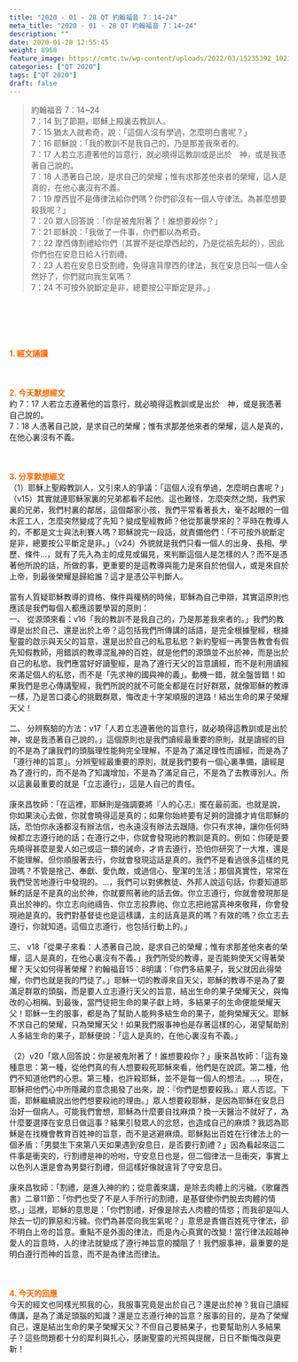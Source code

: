 ```yaml
---
title: "2020 - 01 - 28 QT 約翰福音 7：14~24"
meta_title: "2020 - 01 - 28 QT 約翰福音 7：14~24"
description: ""
date: 2020-01-28 12:55:45
weight: 8968
feature_image: https://cmtc.tw/wp-content/uploads/2022/03/15235392_10211799862337740_180693556567566654_o-1.webp
categories: ["QT 2020"]
tags: ["QT 2020"]
draft: false
---
```


<blockquote>約翰福音 7：14~24<br />
7：14 到了節期，耶穌上殿裏去教訓人。<br />
7：15 猶太人就希奇，說：「這個人沒有學過，怎麼明白書呢？」<br />
7：16 耶穌說：「我的教訓不是我自己的，乃是那差我來者的。<br />
7：17 人若立志遵著他的旨意行，就必曉得這教訓或是出於　神，或是我憑著自己說的。<br />
7：18 人憑著自己說，是求自己的榮耀；惟有求那差他來者的榮耀，這人是真的，在他心裏沒有不義。<br />
7：19 摩西豈不是傳律法給你們嗎？你們卻沒有一個人守律法。為甚麼想要殺我呢？」<br />
7：20 眾人回答說：「你是被鬼附著了！誰想要殺你？」<br />
7：21 耶穌說：「我做了一件事，你們都以為希奇。<br />
7：22 摩西傳割禮給你們（其實不是從摩西起的，乃是從祖先起的），因此你們也在安息日給人行割禮。<br />
7：23 人若在安息日受割禮，免得違背摩西的律法，我在安息日叫一個人全然好了，你們就向我生氣嗎？<br />
7：24 不可按外貌斷定是非，總要按公平斷定是非。」</blockquote><br />
&nbsp;<br />
<br />
&nbsp;<br />
<br />
<span style="color: #ff6600;"><strong>1. </strong><strong>經文誦讀</strong></span><br />
<br />
<span style="color: #ff6600;"><strong> </strong></span><br />
<br />
<span style="color: #ff6600;"><strong>2. 今天默想</strong><strong>經文<br />
</strong></span>約 7：17 人若立志遵著他的旨意行，就必曉得這教訓或是出於　神，或是我憑著自己說的。<br />
7：18 人憑著自己說，是求自己的榮耀；惟有求那差他來者的榮耀，這人是真的，在他心裏沒有不義。<br />
<br />
&nbsp;<br />
<br />
<span style="color: #ff6600;"><strong>3. 分享默想經文<br />
</strong></span>（1）耶穌上聖殿教訓人，又引來人的爭議：「這個人沒有學過，怎麼明白書呢？」（v15）其實就連耶穌家裏的兄弟都看不起他。這也難怪，怎麼突然之間，我們家裏的兄弟，我們村裏的鄰居，這個鄰家小孩，我們平常看著長大，毫不起眼的一個木匠工人，怎麼突然變成了先知？變成聖經教師？他從那裏學來的？平時在教導人的，不都是文士與法利賽人嗎？耶穌說完一段話，就責備他們：「不可按外貌斷定是非，總要按公平斷定是非。」（v24）外貌就是我們只看一個人的出身、長相、學歷、條件…，就有了先入為主的成見或偏見，來判斷這個人是怎樣的人？而不是憑著他所說的話，所做的事，更重要的是這教導與能力是來自於他個人，或是來自於上帝，到最後榮耀是歸給誰？這才是憑公平判斷人。<br />
<br />
當有人質疑耶穌教導的資格、條件與權柄的時候，耶穌為自己申辯，其實這原則也應該是我們每個人都應該要學習的原則：<br />
一、 從源頭來看：v16「我的教訓不是我自己的，乃是那差我來者的。」我們的教導是出於自己、還是出於上帝？這包括我們所傳講的話語，是完全根據聖經，根據聖靈的啟示與天父的旨意，還是出於自己的私意私慾？新約聖經一再警告教會有假先知假教師，用錯誤的教導混亂神的百姓，就是他們的源頭並不出於神，而是出於自己的私慾。我們應當好好讀聖經，是為了遵行天父的旨意讀經，而不是利用讀經來滿足個人的私慾，而不是「先求神的國與神的義」。動機一錯，就全盤皆錯！如果我們是忠心傳講聖經，我們所說的就不可能全都是在討好群眾，就像耶穌的教導一樣，乃是苦口婆心的挑戰群眾，悔改走十字架順服的道路！結出生命的果子榮耀天父！<br />
<br />
二、 分辨察驗的方法：v17「人若立志遵著他的旨意行，就必曉得這教訓或是出於　神，或是我憑著自己說的。」這個原則也是我們讀經最重要的原則，就是讀經的目的不是為了讓我們的頭腦理性能夠完全理解，不是為了滿足理性而讀經，而是為了「遵行神的旨意」。分辨聖經最重要的原則，就是我們要有一個心裏準備，讀經是為了遵行的，而不是為了知識增加，不是為了滿足自己，不是為了去教導別人。所以這裏最重要的就是「立志遵行」，這是人自己的責任。<br />
<br />
康來昌牧師：「在這裡，耶穌則是強調要將『人的心志』擺在最前面。也就是說，你如果決心去做，你就會曉得這是真的；如果你始終要有足夠的證據才肯信耶穌的話，恐怕你永遠都沒有辦法信，也永遠沒有辦法去跟隨。你只有求神，讓你任何時候都立志遵行祂的話；在遵行之中，你就會發現祂的教訓是真的。例如：你硬是要先曉得甚麼是愛人如己或這一類的誡命，才肯去遵行，恐怕你研究了一大堆，還是不能理解。但你順服著去行，你就會發現這話是真的。我們不是看過很多這樣的見證嗎？不管是捨己、奉獻、愛仇敵，或過信心、聖潔的生活；那個真實性，常常在我們受苦地遵行中發現的。…，我們可以對佛教徒、外邦人說這句話，你要知道耶穌的話是不是真的出於神，你就要照著祂的話去做。你立志遵行，你就會發現那是真出於神的。你立志向祂禱告、你立志投靠祂、你立志把祂當真神來敬拜，你會發現祂是真的。我們對基督徒也是這樣講，主的話真是真的嗎？有效的嗎？你立志去遵行，你就知道。這個立志遵行，也包括行動上的。」<br />
<br />
三、 v18「從果子來看：人憑著自己說，是求自己的榮耀；惟有求那差他來者的榮耀，這人是真的，在他心裏沒有不義。」我們所受的教導，是否能夠使天父得著榮耀？天父如何得著榮耀？約翰福音15：8明講：「你們多結果子，我父就因此得榮耀，你們也就是我的門徒了。」耶穌一切的教導來自天父，耶穌的教導不是為了要滿足群眾的頭腦，而是要人立志遵行天父的旨意，結出生命的果子榮耀天父，與悔改的心相稱。到最後，當門徒把生命的果子獻上時，多結果子的生命便能榮耀天父！耶穌一生的服事，都是為了幫助人能夠多結生命的果子，能夠榮耀天父。耶穌不求自己的榮耀，只為榮耀天父！如果我們服事神也是存著這樣的心，渴望幫助別人多結生命的果子，耶穌便說：「這人是真的，在他心裏沒有不義。」<br />
<br />
（2）v20「眾人回答說：你是被鬼附著了！誰想要殺你？」康來昌牧師：「這有幾種意思：第一種，從他們真的有人想要殺死耶穌來看，他們是在說謊。第二種，他們不知道他們的心思。第三種，也許殺耶穌，並不是每一個人的想法。…，現在，耶穌把他們心中所隱藏的意念揭發了出來，說：『你們是想要殺我。』眾人否認。下面，耶穌繼續說出他們想要殺祂的理由。」眾人想要殺耶穌，是因為耶穌在安息日治好一個病人。可能我們會想，耶穌為什麼要自找麻煩？換一天醫治不就好了，為什麼要選擇在安息日做這事？結果引發眾人的忿怒，也造成自己的麻煩？我認為耶穌是在找機會教育百姓神的旨意，而不是逃避麻煩。耶穌點出百姓在行律法上的一個矛盾：「男嬰生下來第八天如果遇到安息日，是否要行割禮？」因為看起來這二件事是衝突的，行割禮是神的吩咐，守安息日也是，但二個律法一旦衝突，事實上以色列人還是會為男嬰行割禮，但這樣好像就違背了守安息日。<br />
<br />
康來昌牧師：「割禮，是進入神的約；從意義來講，是除去肉體上的污穢。《歌羅西書》二章11節：「你們也受了不是人手所行的割禮，是基督使你們脫去肉體的情慾。」這裡，耶穌的意思是：「你們割禮，好像是除去人肉體的情慾；而我卻是叫人除去一切的罪惡和污穢。你們為甚麼向我生氣呢？」意思是責備百姓死守律法，卻不明白上帝的旨意。重點不是外面的律法，而是內心真實的改變！當行律法超越神愛人的旨意時，人的律法就變成了遵行神旨意的攔阻了！我們服事神，最重要的是明白遵行而神的旨意，而不是為律法而律法。<br />
<br />
&nbsp;<br />
<br />
<span style="color: #ff6600;"><strong>4. 今天的回應<br />
</strong></span>今天的經文也同樣光照我的心，我服事究竟是出於自己？還是出於神？我自己讀經傳講，是為了滿足頭腦的知識？還是立志遵行神的旨意？服事的目的，是為了榮耀自己，還是結出生命的果子榮耀天父？不但自己要結果子，也要幫助別人多結果子？這些問題都十分的犀利與扎心，感謝聖靈的光照與提醒，日日不斷悔改與更新！<br />
<br />
&nbsp;
        